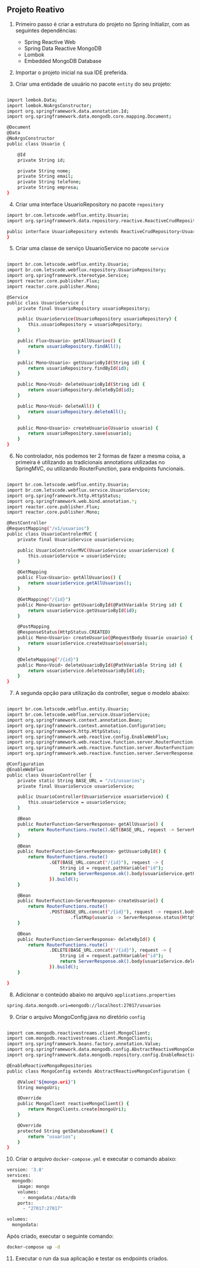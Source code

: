 ## Projeto Reativo

1. Primeiro passo é criar a estrutura do projeto no Spring Initializr, com as seguintes dependências:
    - Spring Reactive Web
    - Spring Data Reactive MongoDB
    - Lombok
    - Embedded MongoDB Database

2. Importar o projeto inicial na sua IDE preferida.

3. Criar uma entidade de usuário no pacote `entity` do seu projeto:

```sh

import lombok.Data;
import lombok.NoArgsConstructor;
import org.springframework.data.annotation.Id;
import org.springframework.data.mongodb.core.mapping.Document;

@Document
@Data
@NoArgsConstructor
public class Usuario {

    @Id
    private String id;

    private String nome;
    private String email;
    private String telefone;
    private String empresa;
}

```

4. Criar uma interface UsuarioRepository no pacote `repository`

```sh
import br.com.letscode.webflux.entity.Usuario;
import org.springframework.data.repository.reactive.ReactiveCrudRepository;

public interface UsuarioRepository extends ReactiveCrudRepository<Usuario, String> {
}

```

5. Criar uma classe de serviço UsuarioService no pacote `service`

```sh

import br.com.letscode.webflux.entity.Usuario;
import br.com.letscode.webflux.repository.UsuarioRepository;
import org.springframework.stereotype.Service;
import reactor.core.publisher.Flux;
import reactor.core.publisher.Mono;

@Service
public class UsuarioService {
    private final UsuarioRepository usuarioRepository;

    public UsuarioService(UsuarioRepository usuarioRepository) {
        this.usuarioRepository = usuarioRepository;
    }

    public Flux<Usuario> getAllUsuarios() {
        return usuarioRepository.findAll();
    }

    public Mono<Usuario> getUsuarioById(String id) {
        return usuarioRepository.findById(id);
    }

    public Mono<Void> deleteUsuarioById(String id) {
        return usuarioRepository.deleteById(id);
    }

    public Mono<Void> deleteAll() {
        return usuarioRepository.deleteAll();
    }

    public Mono<Usuario> createUsuario(Usuario usuario) {
        return usuarioRepository.save(usuario);
    }
}


```

6. No controlador, nós podemos ter 2 formas de fazer a mesma coisa, a primeira é utilizando as tradicionais annotations utilizadas no SpringMVC, ou utilizando RouterFunction, para endpoints funcionais.

```sh

import br.com.letscode.webflux.entity.Usuario;
import br.com.letscode.webflux.service.UsuarioService;
import org.springframework.http.HttpStatus;
import org.springframework.web.bind.annotation.*;
import reactor.core.publisher.Flux;
import reactor.core.publisher.Mono;

@RestController
@RequestMapping("/v1/usuarios")
public class UsuarioControlerMVC {
    private final UsuarioService usuarioService;

    public UsuarioControlerMVC(UsuarioService usuarioService) {
        this.usuarioService = usuarioService;
    }

    @GetMapping
    public Flux<Usuario> getAllUsuarios() {
        return usuarioService.getAllUsuarios();
    }

    @GetMapping("/{id}")
    public Mono<Usuario> getUsuarioById(@PathVariable String id) {
        return usuarioService.getUsuarioById(id);
    }

    @PostMapping
    @ResponseStatus(HttpStatus.CREATED)
    public Mono<Usuario> createUsuario(@RequestBody Usuario usuario) {
        return usuarioService.createUsuario(usuario);
    }

    @DeleteMapping("/{id}")
    public Mono<Void> deleteUsuarioById(@PathVariable String id) {
        return usuarioService.deleteUsuarioById(id);
    }
}


```

7. A segunda opção para utilização da controller, segue o modelo abaixo:


```sh

import br.com.letscode.webflux.entity.Usuario;
import br.com.letscode.webflux.service.UsuarioService;
import org.springframework.context.annotation.Bean;
import org.springframework.context.annotation.Configuration;
import org.springframework.http.HttpStatus;
import org.springframework.web.reactive.config.EnableWebFlux;
import org.springframework.web.reactive.function.server.RouterFunction;
import org.springframework.web.reactive.function.server.RouterFunctions;
import org.springframework.web.reactive.function.server.ServerResponse;

@Configuration
@EnableWebFlux
public class UsuarioController {
    private static String BASE_URL = "/v1/usuarios";
    private final UsuarioService usuarioService;

    public UsuarioController(UsuarioService usuarioService) {
        this.usuarioService = usuarioService;
    }

    @Bean
    public RouterFunction<ServerResponse> getAllUsuario() {
        return RouterFunctions.route().GET(BASE_URL, request -> ServerResponse.ok().body(usuarioService.getAllUsuarios(), Usuario.class)).build();
    }

    @Bean
    public RouterFunction<ServerResponse> getUsuarioById() {
        return RouterFunctions.route()
                .GET(BASE_URL.concat("/{id}"), request -> {
                    String id = request.pathVariable("id");
                    return ServerResponse.ok().body(usuarioService.getUsuarioById(id), Usuario.class);
                }).build();
    }

    @Bean
    public RouterFunction<ServerResponse> createUsuario() {
        return RouterFunctions.route()
                .POST(BASE_URL.concat("/{id}"), request -> request.bodyToMono(Usuario.class).flatMap(usuarioService::createUsuario)
                        .flatMap(usuario -> ServerResponse.status(HttpStatus.CREATED).body(usuario, Usuario.class))).build();
    }

    @Bean
    public RouterFunction<ServerResponse> deleteById() {
        return RouterFunctions.route()
                .DELETE(BASE_URL.concat("/{id}"), request -> {
                    String id = request.pathVariable("id");
                    return ServerResponse.ok().body(usuarioService.deleteUsuarioById(id), Usuario.class);
                }).build();
    }

}
```

8. Adicionar o conteúdo abaixo no arquivo `applications.properties`

```sh
spring.data.mongodb.uri=mongodb://localhost:27017/usuarios
```

9. Criar o arquivo MongoConfig.java no diretório `config`

```sh

import com.mongodb.reactivestreams.client.MongoClient;
import com.mongodb.reactivestreams.client.MongoClients;
import org.springframework.beans.factory.annotation.Value;
import org.springframework.data.mongodb.config.AbstractReactiveMongoConfiguration;
import org.springframework.data.mongodb.repository.config.EnableReactiveMongoRepositories;

@EnableReactiveMongoRepositories
public class MongoConfig extends AbstractReactiveMongoConfiguration {

    @Value("${mongo.uri}")
    String mongoUri;

    @Override
    public MongoClient reactiveMongoClient() {
        return MongoClients.create(mongoUri);
    }

    @Override
    protected String getDatabaseName() {
        return "usuarios";
    }
}

```

10. Criar o arquivo `docker-compose.yml` e executar o comando abaixo:

```sh
version: '3.8'
services:
  mongodb:
    image: mongo
    volumes:
      - mongodata:/data/db
    ports:
      - "27017:27017"

volumes:
  mongodata:
```

Após criado, executar o seguinte comando:

```sh
docker-compose up -d
```

11. Executar o run da sua aplicação e testar os endpoints criados.
